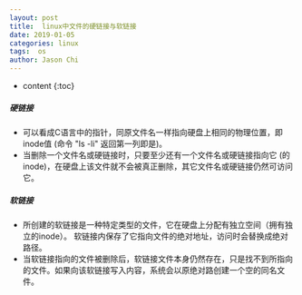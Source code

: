 ```yaml
---
layout: post
title:  linux中文件的硬链接与软链接
date: 2019-01-05
categories: linux
tags:  os
author: Jason Chi
---
```

* content
{:toc}




##### 硬链接
* 可以看成C语言中的指针，同原文件名一样指向硬盘上相同的物理位置，即inode值 (命令 "ls -li" 返回第一列即是)。
* 当删除一个文件名或硬链接时，只要至少还有一个文件名或硬链接指向它 (的inode)，在硬盘上该文件就不会被真正删除，其它文件名或硬链接仍然可访问它。

##### 软链接
* 所创建的软链接是一种特定类型的文件，它在硬盘上分配有独立空间（拥有独立的inode）。 软链接内保存了它指向文件的绝对地址，访问时会替换成绝对路径。
* 当软链接指向的文件被删除后，软链接文件本身仍然存在，只是找不到所指向的文件。如果向该软链接写入内容，系统会以原绝对路创建一个空的同名文件。
